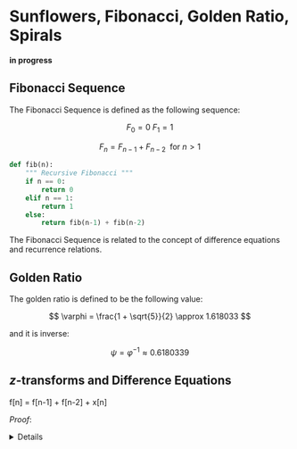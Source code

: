 # Sunflowers, Fibonacci, Golden Ratio, Spirals

__in progress__

## Fibonacci Sequence

The Fibonacci Sequence is defined as the following sequence:

$$ F_0 = 0 \; F_1 = 1 $$

$$ F_{n} = F_{n-1} + F_{n-2} \; \text{ for } n > 1$$



```python
def fib(n):
    """ Recursive Fibonacci """
    if n == 0:
        return 0
    elif n == 1:
        return 1
    else:
        return fib(n-1) + fib(n-2)
```


The Fibonacci Sequence is related to the concept of difference equations and recurrence relations.  


## Golden Ratio
The golden ratio is defined to be the following value:

$$ \varphi = \frac{1 + \sqrt{5}}{2} \approx 1.618033 $$ 

and it is inverse:

$$ \psi = \varphi^{-1} \approx 0.6180339$$

## $z$-transforms and Difference Equations

f[n] = f[n-1] + f[n-2] + x[n]

*Proof*:
<details>
The $z$-transform of the difference equation 
</details>